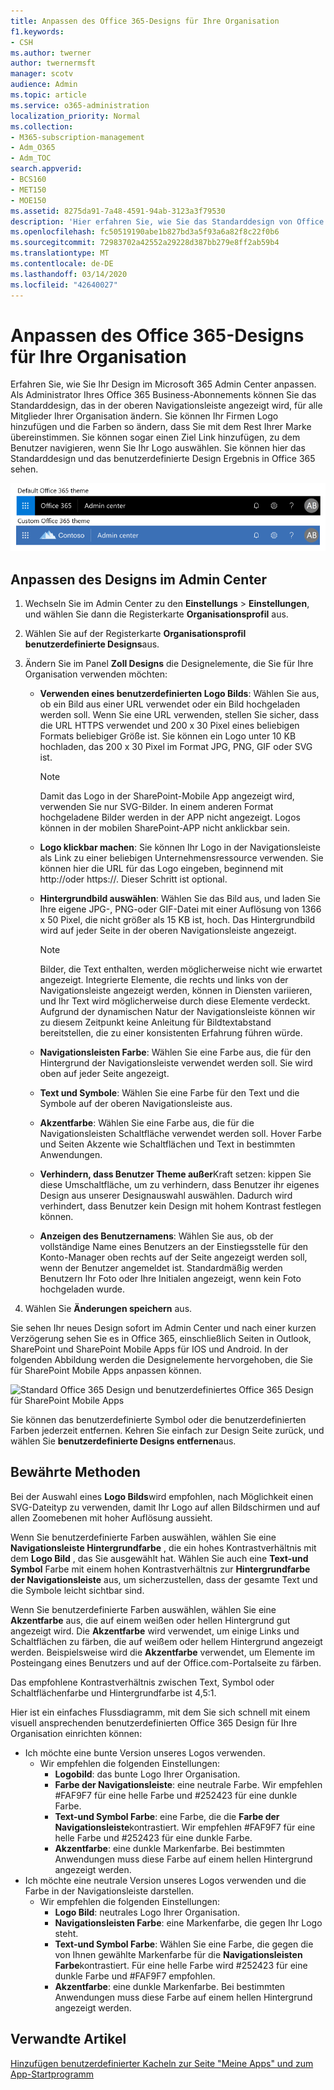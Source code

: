 ```yaml
---
title: Anpassen des Office 365-Designs für Ihre Organisation
f1.keywords:
- CSH
ms.author: twerner
author: twernermsft
manager: scotv
audience: Admin
ms.topic: article
ms.service: o365-administration
localization_priority: Normal
ms.collection:
- M365-subscription-management
- Adm_O365
- Adm_TOC
search.appverid:
- BCS160
- MET150
- MOE150
ms.assetid: 8275da91-7a48-4591-94ab-3123a3f79530
description: 'Hier erfahren Sie, wie Sie das Standarddesign von Office 365 ändern und an Ihr Firmen Logo oder Ihre Farbe anpassen können. '
ms.openlocfilehash: fc50519190abe1b827bd3a5f93a6a82f8c22f0b6
ms.sourcegitcommit: 72983702a42552a29228d387bb279e8ff2ab59b4
ms.translationtype: MT
ms.contentlocale: de-DE
ms.lasthandoff: 03/14/2020
ms.locfileid: "42640027"
---
```

# <a name="customize-the-office-365-theme-for-your-organization"></a>Anpassen des Office 365-Designs für Ihre Organisation

Erfahren Sie, wie Sie Ihr Design im Microsoft 365 Admin Center anpassen. Als Administrator Ihres Office 365 Business-Abonnements können Sie das Standarddesign, das in der oberen Navigationsleiste angezeigt wird, für alle Mitglieder Ihrer Organisation ändern. Sie können Ihr Firmen Logo hinzufügen und die Farben so ändern, dass Sie mit dem Rest Ihrer Marke übereinstimmen. Sie können sogar einen Ziel Link hinzufügen, zu dem Benutzer navigieren, wenn Sie Ihr Logo auswählen. Sie können hier das Standarddesign und das benutzerdefinierte Design Ergebnis in Office 365 sehen.
  
![Standard Office 365 Design und benutzerdefiniertes Office 365 Design](../../media/e2cbc922-b424-4683-8c5c-fdbcbd0ce844.png)
  
## <a name="customize-your-theme-in-the-admin-center"></a>Anpassen des Designs im Admin Center

1. Wechseln Sie im Admin Center zu den **Einstellungs** \> **Einstellungen**, und wählen Sie dann die Registerkarte **Organisationsprofil** aus.

2. Wählen Sie auf der Registerkarte **Organisationsprofil** **benutzerdefinierte Designs**aus.

3. Ändern Sie im Panel **Zoll Designs** die Designelemente, die Sie für Ihre Organisation verwenden möchten:
    
    - **Verwenden eines benutzerdefinierten Logo Bilds**: Wählen Sie aus, ob ein Bild aus einer URL verwendet oder ein Bild hochgeladen werden soll. Wenn Sie eine URL verwenden, stellen Sie sicher, dass die URL HTTPS verwendet und 200 x 30 Pixel eines beliebigen Formats beliebiger Größe ist. Sie können ein Logo unter 10 KB hochladen, das 200 x 30 Pixel im Format JPG, PNG, GIF oder SVG ist.

      > [!NOTE]
      > Damit das Logo in der SharePoint-Mobile App angezeigt wird, verwenden Sie nur SVG-Bilder. In einem anderen Format hochgeladene Bilder werden in der APP nicht angezeigt. Logos können in der mobilen SharePoint-APP nicht anklickbar sein.

    - **Logo klickbar machen**: Sie können Ihr Logo in der Navigationsleiste als Link zu einer beliebigen Unternehmensressource verwenden. Sie können hier die URL für das Logo eingeben, beginnend mit http://oder https://. Dieser Schritt ist optional.

    - **Hintergrundbild auswählen**: Wählen Sie das Bild aus, und laden Sie Ihre eigene JPG-, PNG-oder GIF-Datei mit einer Auflösung von 1366 x 50 Pixel, die nicht größer als 15 KB ist, hoch. Das Hintergrundbild wird auf jeder Seite in der oberen Navigationsleiste angezeigt.

      > [!NOTE]
      > Bilder, die Text enthalten, werden möglicherweise nicht wie erwartet angezeigt. Integrierte Elemente, die rechts und links von der Navigationsleiste angezeigt werden, können in Diensten variieren, und Ihr Text wird möglicherweise durch diese Elemente  verdeckt. Aufgrund der dynamischen Natur der Navigationsleiste können wir zu diesem Zeitpunkt keine Anleitung für Bildtextabstand bereitstellen, die zu einer konsistenten Erfahrung führen würde. 

    - **Navigationsleisten Farbe**: Wählen Sie eine Farbe aus, die für den Hintergrund der Navigationsleiste verwendet werden soll. Sie wird oben auf jeder Seite angezeigt.

    - **Text und Symbole**: Wählen Sie eine Farbe für den Text und die Symbole auf der oberen Navigationsleiste aus.

    - **Akzentfarbe**: Wählen Sie eine Farbe aus, die für die Navigationsleisten Schaltfläche verwendet werden soll. Hover Farbe und Seiten Akzente wie Schaltflächen und Text in bestimmten Anwendungen.

     - **Verhindern, dass Benutzer Theme außer**Kraft setzen: kippen Sie diese Umschaltfläche, um zu verhindern, dass Benutzer ihr eigenes Design aus unserer Designauswahl auswählen. Dadurch wird verhindert, dass Benutzer kein Design mit hohem Kontrast festlegen können.

    - **Anzeigen des Benutzernamens**: Wählen Sie aus, ob der vollständige Name eines Benutzers an der Einstiegsstelle für den Konto-Manager oben rechts auf der Seite angezeigt werden soll, wenn der Benutzer angemeldet ist. Standardmäßig werden Benutzern Ihr Foto oder Ihre Initialen angezeigt, wenn kein Foto hochgeladen wurde.
    
4. Wählen Sie **Änderungen speichern** aus.
    
Sie sehen Ihr neues Design sofort im Admin Center und nach einer kurzen Verzögerung sehen Sie es in Office 365, einschließlich Seiten in Outlook, SharePoint und SharePoint Mobile Apps für IOS und Android. In der folgenden Abbildung werden die Designelemente hervorgehoben, die Sie für SharePoint Mobile Apps anpassen können.

![Standard Office 365 Design und benutzerdefiniertes Office 365 Design für SharePoint Mobile Apps]()

Sie können das benutzerdefinierte Symbol oder die benutzerdefinierten Farben jederzeit entfernen. Kehren Sie einfach zur Design Seite zurück, und wählen Sie **benutzerdefinierte Designs entfernen**aus.
  
## <a name="best-practices"></a>Bewährte Methoden

Bei der Auswahl eines **Logo Bilds**wird empfohlen, nach Möglichkeit einen SVG-Dateityp zu verwenden, damit Ihr Logo auf allen Bildschirmen und auf allen Zoomebenen mit hoher Auflösung aussieht.

Wenn Sie benutzerdefinierte Farben auswählen, wählen Sie eine **Navigationsleiste Hintergrundfarbe** , die ein hohes Kontrastverhältnis mit dem **Logo Bild** , das Sie ausgewählt hat. Wählen Sie auch eine **Text-und Symbol** Farbe mit einem hohen Kontrastverhältnis zur **Hintergrundfarbe der Navigationsleiste** aus, um sicherzustellen, dass der gesamte Text und die Symbole leicht sichtbar sind.

Wenn Sie benutzerdefinierte Farben auswählen, wählen Sie eine **Akzentfarbe** aus, die auf einem weißen oder hellen Hintergrund gut angezeigt wird. Die **Akzentfarbe** wird verwendet, um einige Links und Schaltflächen zu färben, die auf weißem oder hellem Hintergrund angezeigt werden. Beispielsweise wird die **Akzentfarbe** verwendet, um Elemente im Posteingang eines Benutzers und auf der Office.com-Portalseite zu färben. 
  
Das empfohlene Kontrastverhältnis zwischen Text, Symbol oder Schaltflächenfarbe und Hintergrundfarbe ist 4,5:1.

Hier ist ein einfaches Flussdiagramm, mit dem Sie sich schnell mit einem visuell ansprechenden benutzerdefinierten Office 365 Design für Ihre Organisation einrichten können:
  - Ich möchte eine bunte Version unseres Logos verwenden.
    - Wir empfehlen die folgenden Einstellungen:
      - **Logobild**: das bunte Logo Ihrer Organisation.
      - **Farbe der Navigationsleiste**: eine neutrale Farbe. Wir empfehlen #FAF9F7 für eine helle Farbe und #252423 für eine dunkle Farbe.
      - **Text-und Symbol Farbe**: eine Farbe, die die **Farbe der Navigationsleiste**kontrastiert. Wir empfehlen #FAF9F7 für eine helle Farbe und #252423 für eine dunkle Farbe.
      - **Akzentfarbe**: eine dunkle Markenfarbe. Bei bestimmten Anwendungen muss diese Farbe auf einem hellen Hintergrund angezeigt werden.
  - Ich möchte eine neutrale Version unseres Logos verwenden und die Farbe in der Navigationsleiste darstellen.
    - Wir empfehlen die folgenden Einstellungen:
      - **Logo Bild**: neutrales Logo Ihrer Organisation.
      - **Navigationsleisten Farbe**: eine Markenfarbe, die gegen Ihr Logo steht.
      - **Text-und Symbol Farbe**: Wählen Sie eine Farbe, die gegen die von Ihnen gewählte Markenfarbe für die **Navigationsleisten Farbe**kontrastiert. Für eine helle Farbe wird #252423 für eine dunkle Farbe und #FAF9F7 empfohlen.
      - **Akzentfarbe**: eine dunkle Markenfarbe. Bei bestimmten Anwendungen muss diese Farbe auf einem hellen Hintergrund angezeigt werden.
  
## <a name="related-articles"></a>Verwandte Artikel

[Hinzufügen benutzerdefinierter Kacheln zur Seite "Meine Apps" und zum App-Startprogramm](../manage/customize-the-app-launcher.md)
  
  

